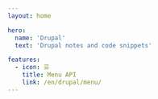 ```yaml
---
layout: home

hero:
  name: 'Drupal'
  text: 'Drupal notes and code snippets'

features:
  - icon: ☰
    title: Menu API
    link: /en/drupal/menu/
---
```

